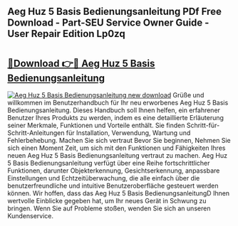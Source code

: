 ## Aeg Huz 5 Basis Bedienungsanleitung PDf Free Download - Part-SEU Service Owner Guide - User Repair Edition Lp0zq

# <h2><a href="http://df02m0.blite.top/?on=Aeg+Huz+5+Basis+Bedienungsanleitung">🔗Download 👉🔴 Aeg Huz 5 Basis Bedienungsanleitung</a></h2>

[![Aeg Huz 5 Basis Bedienungsanleitung new download](https://i.imgur.com/lujVjoI.png)](http://df02m0.blite.top/?on=Aeg+Huz+5+Basis+Bedienungsanleitung)
Grüße und willkommen im Benutzerhandbuch für Ihr neu erworbenes Aeg Huz 5 Basis Bedienungsanleitung. Dieses Handbuch soll Ihnen helfen, ein erfahrener Benutzer Ihres Produkts zu werden, indem es eine detaillierte Erläuterung seiner Merkmale, Funktionen und Vorteile enthält. Sie finden Schritt-für-Schritt-Anleitungen für Installation, Verwendung, Wartung und Fehlerbehebung. Machen Sie sich vertraut Bevor Sie beginnen, Nehmen Sie sich einen Moment Zeit, um sich mit den Funktionen und Fähigkeiten Ihres neuen Aeg Huz 5 Basis Bedienungsanleitung vertraut zu machen. Aeg Huz 5 Basis Bedienungsanleitung verfügt über eine Reihe fortschrittlicher Funktionen, darunter Objekterkennung, Gesichtserkennung, anpassbare Einstellungen und Echtzeitüberwachung, die alle einfach über die benutzerfreundliche und intuitive Benutzeroberfläche gesteuert werden können. Wir hoffen, dass das Aeg Huz 5 Basis BedienungsanleitungD Ihnen wertvolle Einblicke gegeben hat, um Ihr neues Gerät in Schwung zu bringen. Wenn Sie auf Probleme stoßen, wenden Sie sich an unseren Kundenservice.
